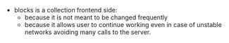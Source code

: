 - blocks is a collection frontend side:
  - because it is not meant to be changed frequently
  - because it allows user to continue working even in case of unstable networks avoiding many calls to the server.
